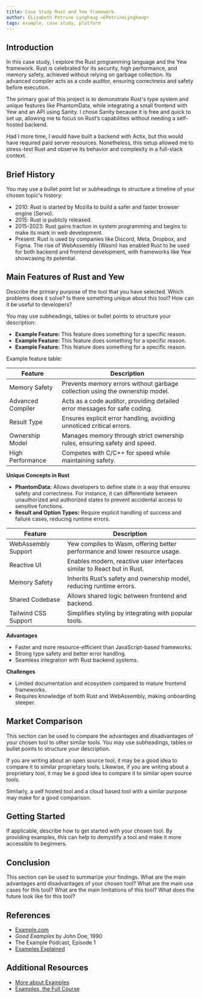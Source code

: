 ```yaml
---
title: Case Study Rust and Yew framework.
author: ELisabeth Petrine Lynghaug <EPetrineLynghaug>
tags: example, case study, platform
---
```


## Introduction

In this case study, I explore the Rust programming language and the Yew framework. Rust is celebrated for its security, high performance, and memory safety, achieved without relying on garbage collection. Its advanced compiler acts as a code auditor, ensuring correctness and safety before execution.

The primary goal of this project is to demonstrate Rust's type system and unique features like PhantomData, while integrating a small frontend with Yew and an API using Sanity. I chose Sanity because it is free and quick to set up, allowing me to focus on Rust’s capabilities without needing a self-hosted backend.

Had I more time, I would have built a backend with Actix, but this would have required paid server resources. Nonetheless, this setup allowed me to stress-test Rust and observe its behavior and complexity in a full-stack context.

## Brief History

You may use a bullet point list or subheadings to structure a timeline of your chosen topic's history:
- 2010: Rust is started by Mozilla to build a safer and faster browser engine (Servo).
- 2015: Rust is publicly released.
- 2015-2023: Rust gains traction in system programming and begins to make its mark in web development.
- Present: Rust is used by companies like Discord, Meta, Dropbox, and Figma. The rise of WebAssembly (Wasm) has enabled Rust to be used for both backend and frontend development, with frameworks like Yew showcasing its potential.

## Main Features of Rust and Yew

Describe the primary purpose of the tool that you have selected. Which problems does it solve? Is there something unique about this tool? How can it be useful to developers?

You may use subheadings, tables or bullet points to structure your description:
- **Example Feature:** This feature does something for a specific reason.
- **Example Feature:** This feature does something for a specific reason.
- **Example Feature:** This feature does something for a specific reason.

Example feature table:

| Feature | Description |
| --- | --- |
| Memory Safety | Prevents memory errors without garbage collection using the ownership model.|
| Advanced Compiler|Acts as a code auditor, providing detailed error messages for safe coding. |
| Result Type| Ensures explicit error handling, avoiding unnoticed critical errors. |
| Ownership Model| Manages memory through strict ownership rules, ensuring safety and speed. |
| High Performance | Competes with C/C++ for speed while maintaining safety. |

**Unique Concepts in Rust**
- **PhantomData:**  Allows developers to define state in a way that ensures safety and correctness. For instance, it can differentiate between unauthorized and authorized states to prevent accidental access to sensitive functions.
- **Result and Option Types:**  Require explicit handling of success and failure cases, reducing runtime errors.



| Feature | Description |
| --- | --- |
| WebAssembly Support |Yew compiles to Wasm, offering better performance and lower resource usage. |
| Reactive UI | Enables modern, reactive user interfaces similar to React but in Rust. |
| Memory Safety | Inherits Rust’s safety and ownership model, reducing runtime errors.|
| Shared Codebase | Allows shared logic between frontend and backend.|
| Tailwind CSS Support | Simplifies styling by integrating with popular tools. |

**Advantages**
- Faster and more resource-efficient than JavaScript-based frameworks.
- Strong type safety and better error handling.
- Seamless integration with Rust backend systems.

**Challenges**
- Limited documentation and ecosystem compared to mature frontend frameworks.
- Requires knowledge of both Rust and WebAssembly, making onboarding steeper.


## Market Comparison

This section can be used to compare the advantages and disadvantages of your chosen tool to other similar tools. You may use subheadings, tables or bullet points to structure your description.

If you are writing about an open source tool, it may be a good idea to compare it to similar proprietary tools. Likewise, if you are writing about a proprietary tool, it may be a good idea to compare it to similar open source tools.

Similarly, a self hosted tool and a cloud based tool with a similar purpose may make for a good comparison.

## Getting Started

If applicable, describe how to get started with your chosen tool. By providing examples, this can help to demystify a tool and make it more accessible to beginners.

## Conclusion

This section can be used to summarize your findings. What are the main advantages and disadvantages of your chosen tool? What are the main use cases for this tool? What are the main limitations of this tool? What does the future look like for this tool?

## References

- [Example.com](https://example.com)
- *Good Examples* by John Doe, 1990
- The Example Podcast, Episode 1
- [Examples Explained](https://youtu.be/dQw4w9WgXcQ)

## Additional Resources

- [More about Examples](https://example.com)
- [Examples, the Full Course](https://youtu.be/dQw4w9WgXcQ)